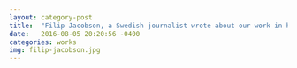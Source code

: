 ```yaml
---
layout: category-post
title:  "Filip Jacobson, a Swedish journalist wrote about our work in his chronicle"
date:   2016-08-05 20:20:56 -0400
categories: works
img: filip-jacobson.jpg
---
```


